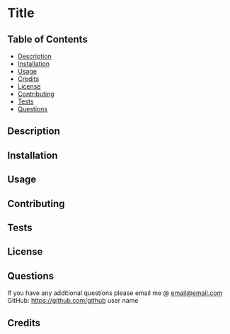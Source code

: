 # Title

<!-- License badge -->

## Table of Contents

* [Description](#description)
* [Installation](#installation)
* [Usage](#usage)
* [Credits](#credits)
* [License](#license)
* [Contributing](#contributing)
* [Tests](#tests)
* [Questions](#questions)


## Description

## Installation

## Usage

## Contributing

## Tests

## License

## Questions

If you have any additional questions please email me @ email@email.com
GitHub: https://github.com/github user name

## Credits